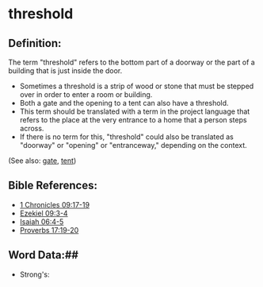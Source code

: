 # threshold #

## Definition: ##

The term "threshold" refers to the bottom part of a doorway or the part of a building that is just inside the door.

* Sometimes a threshold is a strip of wood or stone that must be stepped over in order to enter a room or building.
* Both a gate and the opening to a tent can also have a threshold.
* This term should be translated with a term in the project language that refers to the place at the very entrance to a home that a person steps across.
* If there is no term for this, "threshold" could also be translated as "doorway" or "opening" or "entranceway," depending on the context.

(See also: [gate](../kt/gate.md), [tent](../other/tent.md))

## Bible References: ##

* [1 Chronicles 09:17-19](rc://en/tn/help/1ch/09/17)
* [Ezekiel 09:3-4](rc://en/tn/help/ezk/09/03)
* [Isaiah 06:4-5](rc://en/tn/help/isa/06/04)
* [Proverbs 17:19-20](rc://en/tn/help/pro/17/19)

## Word Data:##

* Strong's: 

